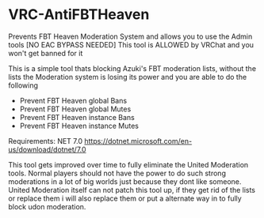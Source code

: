 # VRC-AntiFBTHeaven
Prevents FBT Heaven Moderation System and allows you to use the Admin tools [NO EAC BYPASS NEEDED] This tool is ALLOWED by VRChat and you won't get banned for it

This is a simple tool thats blocking Azuki's FBT moderation lists, without the lists the Moderation system is losing its power and you are able to do the following

- Prevent FBT Heaven global Bans
- Prevent FBT Heaven global Mutes
- Prevent FBT Heaven instance Bans
- Prevent FBT Heaven instance Mutes

Requirements: NET 7.0 https://dotnet.microsoft.com/en-us/download/dotnet/7.0

This tool gets improved over time to fully eliminate the United Moderation tools. Normal players should not have the power to do such strong moderations in a lot of big worlds just because they dont like someone. United Moderation itself can not patch this tool up, if they get rid of the lists or replace them i will also replace them or put a alternate way in to fully block udon moderation.
